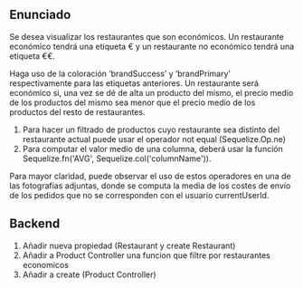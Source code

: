 ## Enunciado
Se desea visualizar los restaurantes que son económicos. Un restaurante económico tendrá una etiqueta € y un restaurante no económico tendrá una etiqueta €€.

Haga uso de la coloración ‘brandSuccess’ y ‘brandPrimary’ respectivamente para las etiquetas anteriores. Un restaurante será económico si, una vez se dé de alta un producto del mismo, el precio medio de los productos del mismo sea menor que el precio medio de los productos del resto de restaurantes.
1. Para hacer un filtrado de productos cuyo restaurante sea distinto del restaurante actual puede usar el operador not equal (Sequelize.Op.ne)
2. Para computar el valor medio de una columna, deberá usar la función Sequelize.fn('AVG', Sequelize.col('columnName')).

Para mayor claridad, puede observar el uso de estos operadores en una de las fotografías adjuntas, donde se computa la media de los costes de envío de los pedidos que no se corresponden con el usuario currentUserId.

## Backend

1. Añadir nueva propiedad (Restaurant y create Restaurant)
2. Añadir a Product Controller una funcion que filtre por restaurantes economicos
3. Añadir a create (Product Controller)
